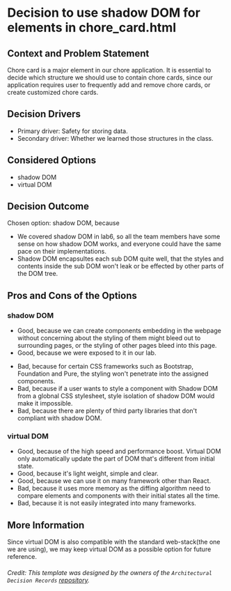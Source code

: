 # Decision to use shadow DOM for elements in chore_card.html

## Context and Problem Statement

Chore card is a major element in our chore application. It is essential to decide which structure we should use to contain chore cards, since our application requires user to frequently add and remove chore cards, or create customized chore cards. 

<!-- This is an optional element. Feel free to remove. -->
## Decision Drivers

* Primary driver: Safety for storing data.
* Secondary driver: Whether we learned those structures in the class.

## Considered Options

* shadow DOM
* virtual DOM

## Decision Outcome

Chosen option: shadow DOM, because
- We covered shadow DOM in lab6, so all the team members have some sense on how shadow DOM works, and everyone could have the same pace on their implementations. 
- Shadow DOM encapsultes each sub DOM quite well, that the styles and contents inside the sub DOM won't leak or be effected by other parts of the DOM tree. 


<!-- This is an optional element. Feel free to remove. -->
## Pros and Cons of the Options

### shadow DOM

<!-- This is an optional element. Feel free to remove. -->

* Good, because we can create components embedding in the webpage without concerning about the styling of them might bleed out to surrounding pages, or the styling of other pages bleed into this page. 
* Good, because we were exposed to it in our lab. 
<!-- use "neutral" if the given argument weights neither for good nor bad -->
* Bad, because for certain CSS frameworks such as Bootstrap, Foundation and Pure, the styling won't penetrate into the assigned components. 
* Bad, because if a user wants to style a component with Shadow DOM from a globnal CSS stylesheet, style isolation of shadow DOM would make it impossible. 
* Bad, because there are plenty of third party libraries that don't compliant with shadow DOM. 

### virtual DOM

* Good, because of the high speed and performance boost. Virtual DOM only automatically update the part of DOM that's different from initial state. 
* Good, because it's light weight, simple and clear. 
* Good, because we can use it on many framework other than React. 
* Bad, because it uses more memory as the diffing algorithm need to compare elements and components with their initial states all the time. 
* Bad, because it is not easily integrated into many frameworks. 

<!-- This is an optional element. Feel free to remove. -->
## More Information

Since virtual DOM is also compatible with the standard web-stack(the one we are using), we may keep virtual DOM as a possible option for future reference. 
 
###### Credit: This template was designed by the owners of the `Architectural Decision Records` [repository](https://github.com/adr/madr/blob/main/template/adr-template.md). 
